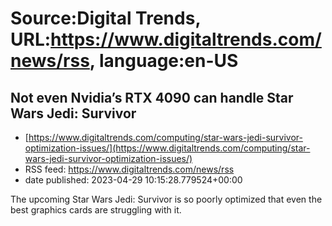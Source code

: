 # Source:Digital Trends, URL:https://www.digitaltrends.com/news/rss, language:en-US

## Not even Nvidia’s RTX 4090 can handle Star Wars Jedi: Survivor
 - [https://www.digitaltrends.com/computing/star-wars-jedi-survivor-optimization-issues/](https://www.digitaltrends.com/computing/star-wars-jedi-survivor-optimization-issues/)
 - RSS feed: https://www.digitaltrends.com/news/rss
 - date published: 2023-04-29 10:15:28.779524+00:00

The upcoming Star Wars Jedi: Survivor is so poorly optimized that even the best graphics cards are struggling with it.


